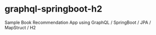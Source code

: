 # graphql-springboot-h2
Sample Book Recommendation App using GraphQL / SpringBoot / JPA / MapStruct / H2
